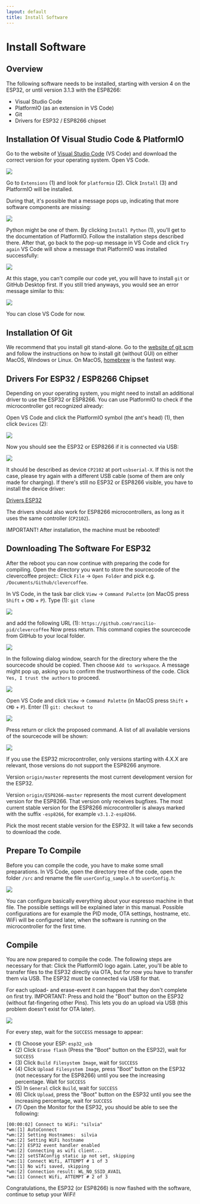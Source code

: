 ```yaml
---
layout: default
title: Install Software
---
```


# Install Software

## Overview

The following software needs to be installed, starting with version 4 on the ESP32, or until version 3.1.3 with the ESP8266:

- Visual Studio Code
- PlatformIO (as an extension in VS Code)
- Git
- Drivers for ESP32 / ESP8266 chipset

## Installation Of Visual Studio Code & PlatformIO

Go to the website of [Visual Studio Code](https://code.visualstudio.com/download) (VS Code) and download the correct version for your operating system.
Open VS Code.

![](/img/software-part-I/softwareinstall/swinstall1.png)

Go to `Extensions` (1) and look for `platformio` (2). Click `Install` (3) and PlatformIO will be installed.

During that, it's possible that a message pops up, indicating that more software components are missing:

![](/img/software-part-I/softwareinstall/swinstall2.png)

Python might be one of them. By clicking `Install Python` (1), you'll get to the documentation of PlatformIO. Follow the installation steps described there. After that, go back to the pop-up message in VS Code and click `Try again`
VS Code will show a message that PlatformIO was installed successfully:

![](/img/software-part-I/softwareinstall/swinstall3.png)

At this stage, you can't compile our code yet, you will have to install `git` or GitHub Desktop first. If you still tried anyways, you would see an error message similar to this:

![](/img/software-part-I/softwareinstall/swinstall4.png)

You can close VS Code for now.

## Installation Of Git

We recommend that you install git stand-alone. Go to the [website of git scm](https://git-scm.com/downloads) and follow the instructions on how to install git (without GUI) on either MacOS, Windows or Linux. On MacOS, [homebrew](https://brew.sh) is the fastest way.

## Drivers For ESP32 / ESP8266 Chipset

Depending on your operating system, you might need to install an additional driver to use the ESP32 or ESP8266. You can use PlatformIO to check if the microcontroller got recognized already:

Open VS Code and click the PlatformIO symbol (the ant's head) (1), then click `Devices` (2):

![](/img/software-part-I/softwareinstall/swinstall7.png)

Now you should see the ESP32 or ESP8266 if it is connected via USB:

![](/img/software-part-I/softwareinstall/swinstall8.png)

It should be described as device `CP2102` at port `usbserial-X`. If this is not the case, please try again with a different USB cable (some of them are only made for charging).
If there's still no ESP32 or ESP8266 visible, you have to install the device driver:

[Drivers ESP32](https://www.silabs.com/developers/usb-to-uart-bridge-vcp-drivers)

The drivers should also work for ESP8266 microcontrollers, as long as it uses the same controller (`CP2102`).

IMPORTANT! After installation, the machine must be rebooted!

## Downloading The Software For ESP32

After the reboot you can now continue with preparing the code for compiling.
Open the directory you want to store the sourcecode of the clevercoffee project:: Click `File` -> `Open Folder` and pick e.g. `/Documents/Github/clevercoffee`.

In VS Code, in the task bar click `View` -> `Command Palette` (on MacOS press `Shift` + `CMD` + `P`).
Type (1): `git clone`

![](/img/software-part-I/softwareinstall/swinstall18.png)

and add the following URL (1):
`https://github.com/rancilio-pid/clevercoffee`
Now press return. This command copies the sourcecode from GitHub to your local folder.

![](/img/software-part-I/softwareinstall/swinstall19.png)

In the following dialog window, search for the directory where the the sourcecode should be copied. Then choose `Add to workspace`.
A message might pop up, asking you to confirm the trustworthiness of the code. Click `Yes, I trust the authors` to proceed.

![](/img/software-part-I/softwareinstall/swinstall20.png)

Open VS Code and click `View` -> `Command Palette` (in MacOS press `Shift` + `CMD` + `P`).
Enter (1) `git: checkout to`

![](/img/software-part-I/softwareinstall/swinstall9.png)

Press return or click the proposed command. A list of all available versions of the sourcecode will be shown:

![](/img/software-part-I/softwareinstall/swinstall10.png)

If you use the ESP32 microcontroller, only versions starting with 4.X.X are relevant, those versions do not support the ESP8266 anymore.

Version `origin/master` represents the most current development version for the ESP32.

Version `origin/ESP8266-master` represents the most current development version for the ESP8266. That version only receives bugfixes. The most current stable version for the ESP8266 microcontroller is always marked with the suffix `-esp8266`, for example `v3.1.2-esp8266`.

Pick the most recent stable version for the ESP32. It will take a few seconds to download the code.

## Prepare To Compile

Before you can compile the code, you have to make some small preparations.
In VS Code, open the directory tree of the code, open the folder `/src` and rename the file `userConfig_sample.h` to `userConfig.h`:

![](/img/software-part-I/softwareinstall/swinstall12.png)

You can configure basically everything about your espresso machine in that file. The possible settings will be explained later in this manual. Possible configurations are for example the PID mode, OTA settings, hostname, etc. WiFi will be configured later, when the software is running on the microcontroller for the first time.

## Compile

You are now prepared to compile the code. The following steps are necessary for that:
Click the PlatformIO logo again. Later, you'll be able to transfer files to the ESP32 directly via OTA, but for now you have to transfer them via USB. The ESP32 must be connected via USB for that.

For each upload- and erase-event it can happen that they don't complete on first try.
IMPORTANT: Press and hold the "Boot" button on the ESP32 (without fat-fingering other Pins). This lets you do an upload via USB (this problem doesn't exist for OTA later).

![](/img/software-part-I/softwareinstall/swinstall13.png)

For every step, wait for the `SUCCESS` message to appear:

- (1) Choose your ESP: `esp32_usb`
- (2) Click `Erase flash` (Press the "Boot" button on the ESP32), wait for `SUCCESS`
- (3) Click `Build Filesystem Image`, wait for `SUCCESS`
- (4) Click `Upload Filesystem Image`, press "Boot" button on the ESP32 (not necessary for the ESP8266) until you see the increasing percentage. Wait for `SUCCESS`
- (5) In `General` click `Build`, wait for `SUCCESS`
- (6) Click `Upload`, press the "Boot" button on the ESP32 until you see the increasing percentage, wait for `SUCCESS`
- (7) Open the Monitor for the ESP32, you should be able to see the following:

```
[00:00:02] Connect to WiFi: "silvia"
*wm:[1] AutoConnect
*wm:[2] Setting Hostnames:  silvia
*wm:[2] Setting WiFi hostname
*wm:[2] ESP32 event handler enabled
*wm:[2] Connecting as wifi client...
*wm:[2] setSTAConfig static ip not set, skipping
*wm:[1] Connect Wifi, ATTEMPT # 1 of 3
*wm:[1] No wifi saved, skipping
*wm:[2] Connection result: WL_NO_SSID_AVAIL
*wm:[1] Connect Wifi, ATTEMPT # 2 of 3
```

Congratulations, the ESP32 (or ESP8266) is now flashed with the software, continue to setup your WiFi!
